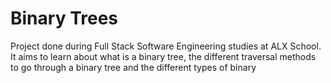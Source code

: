 # Binary Trees
Project done during Full Stack Software Engineering studies at ALX School. It aims to learn about what is a binary tree, the different traversal methods to go through a binary tree and the different types of binary
